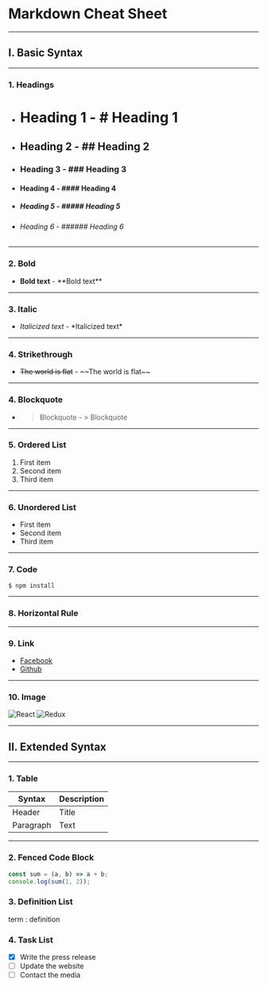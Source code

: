 # Markdown Cheat Sheet

---

## I. Basic Syntax

---

### 1. Headings

- # Heading 1 - \# Heading 1
- ## Heading 2 - \## Heading 2
- ### Heading 3 - \### Heading 3
- #### Heading 4 - \#### Heading 4
- ##### Heading 5 - \##### Heading 5
- ###### Heading 6 - \###### Heading 6

---

### 2. Bold

- **Bold text** - \*\*Bold text\*\*

---

### 3. Italic

- _Italicized text_ - \*Italicized text\*

---

### 4. Strikethrough

- ~~The world is flat~~ - \~\~The world is flat\~\~

---

### 4. Blockquote

- > Blockquote - \> Blockquote

---

### 5. Ordered List

1. First item
2. Second item
3. Third item

---

### 6. Unordered List

- First item
- Second item
- Third item

---

### 7. Code

`$ npm install`

---

### 8. Horizontal Rule

---

### 9. Link

- [Facebook](https://www.facebook.com/ntdat104/)
- [Github](https://github.com/ntdat104)

---

### 10. Image

![React](https://cdn4.iconfinder.com/data/icons/logos-3/600/React.js_logo-128.png)
![Redux](https://cdn.iconscout.com/icon/free/png-128/redux-283024.png)

---

## II. Extended Syntax

---

### 1. Table

| Syntax    | Description |
| --------- | ----------- |
| Header    | Title       |
| Paragraph | Text        |

---

### 2. Fenced Code Block

```js
const sum = (a, b) => a + b;
console.log(sum(1, 2));
```

### 3. Definition List

term
: definition

### 4. Task List

- [x] Write the press release
- [ ] Update the website
- [ ] Contact the media
